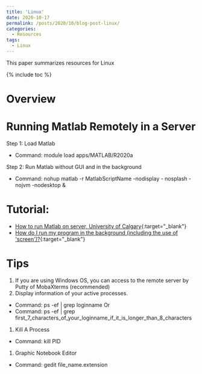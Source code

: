 ```yaml
---
title: 'Linux'
date: 2020-10-17
permalink: /posts/2020/10/blog-post-linux/
categories:
  - Resources
tags: 
  - Linux
---
```


This paper summarizes resources for Linux

{% include toc %}

# Overview

# Running Matlab Remotely in a Server
Step 1: Load Matlab
* Command: module load apps/MATLAB/R2020a

Step 2: Run Matlab without GUI and in the background
* Command: nohup matlab -r MatlabScriptName -nodisplay - nosplash -nojvm -nodesktop &


# Tutorial:
* [How to run Matlab on server, University of Calgary](https://people.ucalgary.ca/~yauf/How_to_run_Matlab_on_server.htm){:target="_blank"}
* [How do I run my program in the background (including the use of 'screen')?](https://statistics.berkeley.edu/computing/background-program){:target="_blank"}

# Tips
1. If you are using Windows OS, you can access to the remote server by Putty of MobaXterms (recommended)
1. Display information of your active processes.
* Command: ps -ef | grep loginname
Or
* Command: ps -ef | grep first_7_characters_of_your_loginname_if_it_is_longer_than_8_characters
1. Kill A Process
* Command: kill PID
1.  Graphic Notebook Editor
* Command: gedit file_name.extension
